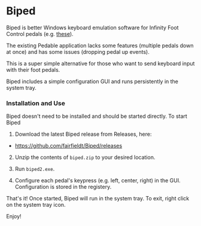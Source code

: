 # Biped

Biped is better Windows keyboard emulation software for Infinity Foot Control pedals (e.g. [these](https://www.amazon.com/Infinity-Digital-Control-Computer-USB2/dp/B002MY6I7G)).

The existing Pedable application lacks some features (multiple pedals down at once) and has some issues (dropping pedal up events).

This is a super simple alternative for those who want to send keyboard input with their foot pedals.


Biped includes a simple configuration GUI and runs persistently in the system tray.


### Installation and Use

Biped doesn't need to be installed and should be started directly. To start Biped

1) Download the latest Biped release from Releases, here:

  * https://github.com/fairfieldt/Biped/releases

2) Unzip the contents of `biped.zip` to your desired location.

3) Run `biped2.exe`.

4) Configure each pedal's keypress (e.g. left, center, right) in the GUI. Configuration is stored in the registery.

That's it! Once started, Biped will run in the system tray. To exit, right click on the system tray icon.

Enjoy!